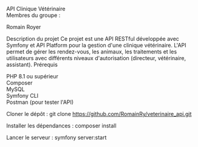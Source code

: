 API Clinique Vétérinaire <br>
Membres du groupe :

Romain Royer

Description du projet
Ce projet est une API RESTful développée avec Symfony et API Platform pour la gestion d'une clinique vétérinaire. L'API permet de gérer les rendez-vous, les animaux, les traitements et les utilisateurs avec différents niveaux d'autorisation (directeur, vétérinaire, assistant).
Prérequis

PHP 8.1 ou supérieur <br>
Composer <br>
MySQL <br>
Symfony CLI <br>
Postman (pour tester l'API)

Cloner le dépôt :
git clone https://github.com/RomainRy/veterinaire_api.git

Installer les dépendances :
composer install

Lancer le serveur :
symfony server:start
